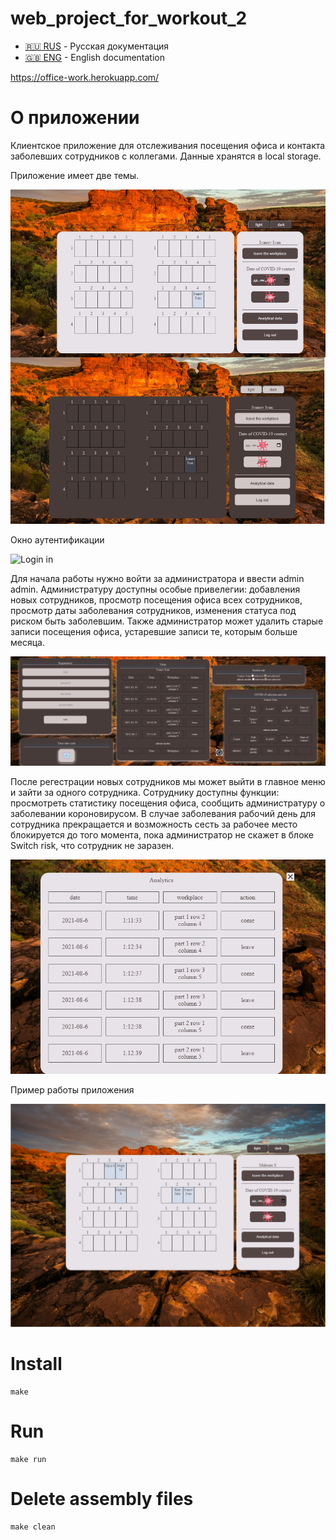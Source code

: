 # web_project_for_workout_2

- [:ru: RUS](./README.ru.md) - Русская документация
- [:uk: ENG](./README.md) - English documentation

https://office-work.herokuapp.com/

# О приложении
Клиентское приложение для отслеживания посещения офиса и контакта заболевших сотрудников с коллегами. Данные хранятся в local storage. 

Приложение имеет две темы.

![Theme](img/theme.png)

Окно аутентификации

![Login in](img/login_in.png)

Для начала работы нужно войти за администратора и ввести admin admin. Администратуру доступны особые привелегии: добавления новых сотрудников, просмотр посещения офиса всех сотрудников, просмотр даты заболевания сотрудников, изменения статуса под риском быть заболевшим. Также администратор может удалить старые записи посещения офиса, устаревшие записи те, которым больше месяца.

![Admin option](img/admin_option.png)

После регестрации новых сотрудников мы может выйти в главное меню и зайти за одного сотрудника. Сотруднику доступны функции: просмотреть статистику посещения офиса, сообщить администратуру о заболевании короновирусом. В случае заболевания рабочий день для сотрудника прекращается и возможность сесть за рабочее место блокируется до того момента, пока администратор не скажет в блоке Switch risk, что сотрудник не заразен.

![Analytics](img/analytics.png)

Пример работы приложения

![Example](img/example.png)


#  Install 

```
make
```

#  Run 

```
make run

```
#  Delete assembly files

```
make clean
```